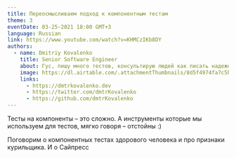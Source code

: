 ```yaml
---
title: Переосмысливаем подход к компонентным тестам
theme: 3
eventDate: 03-25-2021 18:00 GMT+3
language: Russian
link: https://www.youtube.com/watch?v=KHMCzIKb8DY
authors:
  - name: Dmitriy Kovalenko
    title: Senior Software Engineer
    about: Гус, пишу много тестов, консультирую людей как писать надежные тесты. Разрабатываю тест раннер Cypress.io днем, хакаю ближайший супермаркет ночью.
    image: https://dl.airtable.com/.attachmentThumbnails/8d5f4974fa7c5b94941e086682395e80/9f42a648
    links:
      - https://dmtrkovalenko.dev
      - https://twitter.com/dmtrKovalenko
      - https://github.com/dmtrKovalenko
---
```


Тесты на компоненты – это сложно. А инструменты которые мы используем для тестов, мягко говоря – отстойны :)

Поговорим о компонентных тестах здорового человека и про признаки курильщика. И о Сайпресс
